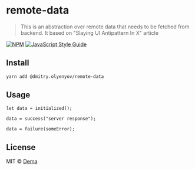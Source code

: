 # remote-data

> This is an abstraction over remote data that needs to be fetched from backend. It based on
> "Slaying UI Antipattern In X" article

[![NPM](https://img.shields.io/npm/v/@dmitry.olyenyov/remote-datas.svg)](https://www.npmjs.com/package/@dmitry.olyenyov/remote-datas) [![JavaScript Style Guide](https://img.shields.io/badge/code_style-standard-brightgreen.svg)](https://standardjs.com)

## Install

```bash
yarn add @dmitry.olyenyov/remote-data
```

## Usage

```tsx
let data = initialized();

data = success("server response");

data = failure(someError);
```

## License

MIT © [Dema](https://github.com/Dema/)
